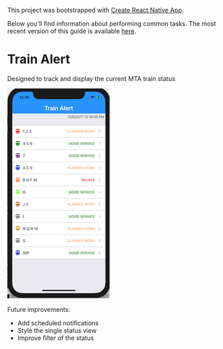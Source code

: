 This project was bootstrapped with [Create React Native App](https://github.com/react-community/create-react-native-app).

Below you'll find information about performing common tasks. The most recent version of this guide is available [here](https://github.com/react-community/create-react-native-app/blob/master/react-native-scripts/template/README.md).

# Train Alert

Designed to track and display the current MTA train status

![Alt text](/img/train-alert-small.png?raw=true "Main")



Future improvements:
  - Add scheduled notifications
  - Style the single status view
  - Improve filter of the status
